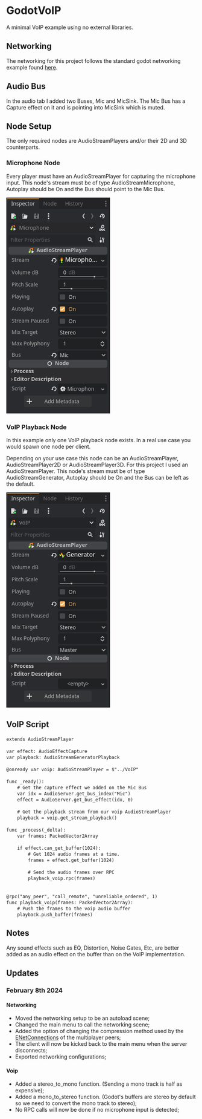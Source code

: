 # GodotVoIP

A minimal VoIP example using no external libraries.

## Networking

The networking for this project follows the standard godot networking example found [here](https://docs.godotengine.org/en/stable/tutorials/networking/high_level_multiplayer.html#example-lobby-implementation).

## Audio Bus

In the audio tab I added two Buses, Mic and MicSink. The Mic Bus has a Capture effect on it and is pointing into MicSink which is muted. 

## Node Setup

The only required nodes are AudioStreamPlayers and/or their 2D and 3D counterparts.

### Microphone Node

Every player must have an AudioStreamPlayer for capturing the microphone input. This node's stream must be of type AudioStreamMicrophone, Autoplay should be On and the Bus should point to the Mic Bus.

![Microphone Node Setup](./assets/mic_node_setup.png)

### VoIP Playback Node

In this example only one VoIP playback node exists. In a real use case you would spawn one node per client.

Depending on your use case this node can be an AudioStreamPlayer, AudioStreamPlayer2D or AudioStreamPlayer3D. For this project I used an AudioStreamPlayer. This node's stream must be of type AudioStreamGenerator, Autoplay should be On and the Bus can be left as the default.

![VoIP Node Setup](./assets/voip_node_setup.png)

## VoIP Script

```GDScript
extends AudioStreamPlayer

var effect: AudioEffectCapture
var playback: AudioStreamGeneratorPlayback

@onready var voip: AudioStreamPlayer = $"../VoIP"

func _ready():
    # Get the capture effect we added on the Mic Bus
	var idx = AudioServer.get_bus_index("Mic")
	effect = AudioServer.get_bus_effect(idx, 0)
	
    # Get the playback stream from our voip AudioStreamPlayer
	playback = voip.get_stream_playback()

func _process(_delta):
	var frames: PackedVector2Array
	
	if effect.can_get_buffer(1024):
        # Get 1024 audio frames at a time.
		frames = effect.get_buffer(1024)

        # Send the audio frames over RPC
		playback_voip.rpc(frames)


@rpc("any_peer", "call_remote", "unreliable_ordered", 1)
func playback_voip(frames: PackedVector2Array):
    # Push the frames to the voip audio buffer
	playback.push_buffer(frames)
```

## Notes

Any sound effects such as EQ, Distortion, Noise Gates, Etc, are better added as an audio effect on the buffer than on the VoIP implementation.

## Updates

### February 8th 2024

#### Networking

- Moved the networking setup to be an autoload scene;
- Changed the main menu to call the networking scene;
- Added the option of changing the compression method used by the [ENetConnections](https://docs.godotengine.org/en/stable/classes/class_enetconnection.html) of the multiplayer peers;
- The client will now be kicked back to the main menu when the server disconnects;
- Exported networking configurations;

#### Voip

- Added a stereo_to_mono function. (Sending a mono track is half as expensive);
- Added a mono_to_stereo function. (Godot's buffers are stereo by default so we need to convert the mono track to stereo);
- No RPC calls will now be done if no microphone input is detected;